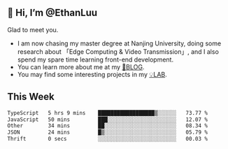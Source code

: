 ## 👋 Hi, I’m @EthanLuu

Glad to meet you.

- I am now chasing my master degree at Nanjing University, doing some research about 「Edge Computing & Video Transmission」, and I also spend my spare time learning front-end development.
- You can learn more about me at my [📝BLOG](https://blog.ethanloo.cn).
- You may find some interesting projects in my [💡LAB](https://lab.ethanloo.cn).

## This Week
<!--START_SECTION:waka-->

```txt
TypeScript   5 hrs 9 mins    ██████████████████▒░░░░░░   73.77 %
JavaScript   50 mins         ███░░░░░░░░░░░░░░░░░░░░░░   12.07 %
Other        34 mins         ██░░░░░░░░░░░░░░░░░░░░░░░   08.34 %
JSON         24 mins         █▒░░░░░░░░░░░░░░░░░░░░░░░   05.79 %
Thrift       0 secs          ░░░░░░░░░░░░░░░░░░░░░░░░░   00.03 %
```

<!--END_SECTION:waka-->
